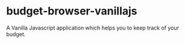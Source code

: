 # budget-browser-vanillajs
A Vanilla Javascript application which helps you to keep track of your budget.
